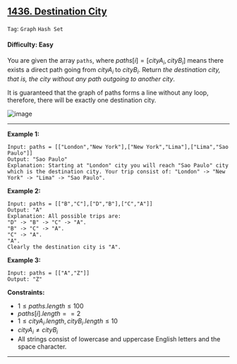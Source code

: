 ## [1436. Destination City](https://leetcode.com/problems/destination-city)

```Tag```: ```Graph``` ```Hash Set```

#### Difficulty: Easy

You are given the array ```paths```, where $paths[i] = [cityA_i, cityB_i]$ means there exists a direct path going from $cityA_i$ to $cityB_i$. Return _the destination city, that is, the city without any path outgoing to another city_.

It is guaranteed that the graph of paths forms a line without any loop, therefore, there will be exactly one destination city.

![image](https://github.com/quananhle/Python/assets/35042430/5d808647-3e02-44e3-8351-dde853b3e821)

---

__Example 1:__
```
Input: paths = [["London","New York"],["New York","Lima"],["Lima","Sao Paulo"]]
Output: "Sao Paulo" 
Explanation: Starting at "London" city you will reach "Sao Paulo" city which is the destination city. Your trip consist of: "London" -> "New York" -> "Lima" -> "Sao Paulo".
```

__Example 2:__
```
Input: paths = [["B","C"],["D","B"],["C","A"]]
Output: "A"
Explanation: All possible trips are: 
"D" -> "B" -> "C" -> "A". 
"B" -> "C" -> "A". 
"C" -> "A". 
"A". 
Clearly the destination city is "A".
```

__Example 3:__
```
Input: paths = [["A","Z"]]
Output: "Z"
```

__Constraints:__

- $1 \le paths.length \le 100$
- $paths[i].length == 2$
- $1 \le cityA_i.length, cityB_i.length \le 10$
- $cityA_i \neq cityB_i$
- All strings consist of lowercase and uppercase English letters and the space character.

---
